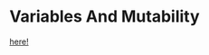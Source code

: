 # Variables And Mutability

[here!](https://doc.rust-lang.org/book/ch03-01-variables-and-mutability.html)
